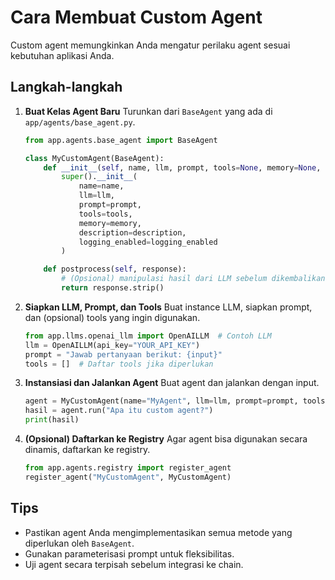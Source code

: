 # Cara Membuat Custom Agent

Custom agent memungkinkan Anda mengatur perilaku agent sesuai kebutuhan aplikasi Anda.

## Langkah-langkah

1. **Buat Kelas Agent Baru**
   Turunkan dari `BaseAgent` yang ada di `app/agents/base_agent.py`.

   ```python
   from app.agents.base_agent import BaseAgent

   class MyCustomAgent(BaseAgent):
       def __init__(self, name, llm, prompt, tools=None, memory=None, description=None, logging_enabled=True):
           super().__init__(
               name=name,
               llm=llm,
               prompt=prompt,
               tools=tools,
               memory=memory,
               description=description,
               logging_enabled=logging_enabled
           )

       def postprocess(self, response):
           # (Opsional) manipulasi hasil dari LLM sebelum dikembalikan
           return response.strip()
   ```

2. **Siapkan LLM, Prompt, dan Tools**
   Buat instance LLM, siapkan prompt, dan (opsional) tools yang ingin digunakan.

   ```python
   from app.llms.openai_llm import OpenAILLM  # Contoh LLM
   llm = OpenAILLM(api_key="YOUR_API_KEY")
   prompt = "Jawab pertanyaan berikut: {input}"
   tools = []  # Daftar tools jika diperlukan
   ```

3. **Instansiasi dan Jalankan Agent**
   Buat agent dan jalankan dengan input.

   ```python
   agent = MyCustomAgent(name="MyAgent", llm=llm, prompt=prompt, tools=tools)
   hasil = agent.run("Apa itu custom agent?")
   print(hasil)
   ```

4. **(Opsional) Daftarkan ke Registry**
   Agar agent bisa digunakan secara dinamis, daftarkan ke registry.

   ```python
   from app.agents.registry import register_agent
   register_agent("MyCustomAgent", MyCustomAgent)
   ```

## Tips

- Pastikan agent Anda mengimplementasikan semua metode yang diperlukan oleh `BaseAgent`.
- Gunakan parameterisasi prompt untuk fleksibilitas.
- Uji agent secara terpisah sebelum integrasi ke chain.
